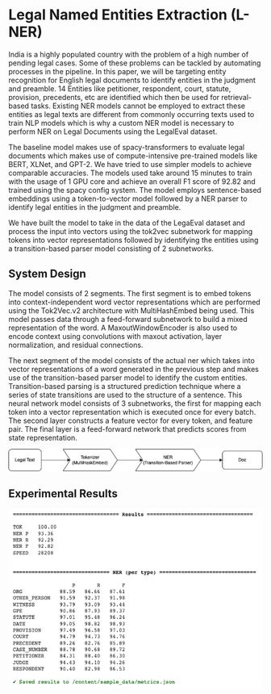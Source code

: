 # Legal Named Entities Extraction (L-NER)
India is a highly populated country with the problem of a high number of pending legal cases. Some of these problems can be tackled by automating processes in the pipeline. In this paper, we will be targeting entity recognition for English legal documents to identify entities in the judgment and preamble. 14 Entities like petitioner, respondent, court, statute, provision, precedents, etc are identified which then be used for retrieval-based tasks. Existing NER models cannot be employed to extract these entities as legal texts are different from commonly occurring texts used to train NLP models which is why a custom NER model is necessary to perform NER on Legal Documents using the LegalEval dataset.

The baseline model makes use of spacy-transformers to evaluate legal documents which makes use of compute-intensive pre-trained models like BERT, XLNet, and GPT-2. We have tried to use simpler models to achieve comparable accuracies. The models used take around 15 minutes to train with the usage of 1 GPU core and achieve an overall F1 score of 92.82 and trained using the spacy config system. The model employs sentence-based embeddings using a token-to-vector model followed by a NER parser to identify legal entities in the judgment and preamble. 

We have built the model to take in the data of the LegaEval dataset and process the input into vectors using the tok2vec subnetwork for mapping tokens into vector representations followed by identifying the entities using a transition-based parser model consisting of 2 subnetworks. 

## System Design

The model consists of 2 segments. The first segment is to embed tokens into context-independent word vector representations which are performed using the Tok2Vec.v2 architecture with MultiHashEmbed being used. This model passes data through a feed-forward subnetwork to build a mixed representation of the word. A MaxoutWindowEncoder is also used to encode context using convolutions with maxout activation, layer normalization, and residual connections.

The next segment of the model consists of the actual ner which takes into vector representations of a word generated in the previous step and makes use of the transition-based parser model to identify the custom entities. Transition-based parsing is a structured prediction technique where a series of state transitions are used to the structure of a sentence. This neural network model consists of 3 subnetworks, the first for mapping each token into a vector representation which is executed once for every batch. The second layer constructs a feature vector for every token, and feature pair. The final layer is a feed-forward network that predicts scores from state representation.

<img width="700" alt="Model Architecture" src="https://github.com/maazshaik/semeval-legal-ner/blob/main/sysdesign.png">

## Experimental Results

<img width="700" alt="Exp Results" src="https://github.com/maazshaik/semeval-legal-ner/blob/main/metrics.png">
